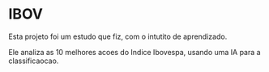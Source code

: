 # IBOV

Esta projeto foi um estudo que fiz, com o intutito de aprendizado.

Ele analiza as 10 melhores acoes do Indice Ibovespa, usando uma IA para a classificaocao.
